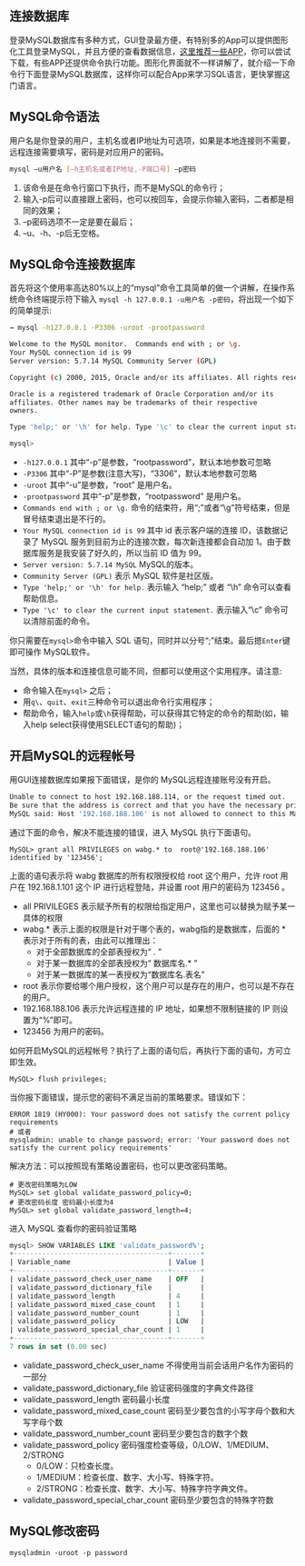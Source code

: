 
连接数据库
---

登录MySQL数据库有多种方式，GUI登录最方便，有特别多的App可以提供图形化工具登录MySQL，并且方便的查看数据信息，[这里推荐一些APP](/awesome-mysql.md#gui)，你可以尝试下载，有些APP还提供命令执行功能。图形化界面就不一样讲解了，就介绍一下命令行下面登录MySQL数据库，这样你可以配合App来学习SQL语言，更快掌握这门语言。

## MySQL命令语法

用户名是你登录的用户，主机名或者IP地址为可选项，如果是本地连接则不需要，远程连接需要填写，密码是对应用户的密码。

```bash
mysql –u用户名 [–h主机名或者IP地址,-P端口号] –p密码
```

1. 该命令是在命令行窗口下执行，而不是MySQL的命令行；
2. 输入-p后可以直接跟上密码，也可以按回车，会提示你输入密码，二者都是相同的效果；
3. –p密码选项不一定是要在最后；
4. –u、-h、-p后无空格。

## MySQL命令连接数据库

首先将这个使用率高达80%以上的“mysql”命令工具简单的做一个讲解，在操作系统命令终端提示符下输入 `mysql -h 127.0.0.1 -u用户名 -p密码`，将出现一个如下的简单提示:

```bash
→ mysql -h127.0.0.1 -P3306 -uroot -prootpassword

Welcome to the MySQL monitor.  Commands end with ; or \g.
Your MySQL connection id is 99
Server version: 5.7.14 MySQL Community Server (GPL)

Copyright (c) 2000, 2015, Oracle and/or its affiliates. All rights reserved.

Oracle is a registered trademark of Oracle Corporation and/or its
affiliates. Other names may be trademarks of their respective
owners.

Type 'help;' or '\h' for help. Type '\c' to clear the current input statement.

mysql>
```

- `-h127.0.0.1` 其中“-p”是参数，“rootpassword”，默认本地参数可忽略
- `-P3306` 其中“-P”是参数(注意大写)，“3306”，默认本地参数可忽略
- `-uroot` 其中“-u”是参数，“root” 是用户名。
- `-prootpassword` 其中“-p”是参数，“rootpassword” 是用户名。
- `Commands end with ; or \g.` 命令的结束符，用“;”或者“\g”符号结束，但是冒号结束退出是不行的。
- `Your MySQL connection id is 99` 其中 id 表示客户端的连接 ID，该数据记录了 MySQL 服务到目前为止的连接次数，每次新连接都会自动加 1。由于数据库服务是我安装了好久的，所以当前 ID 值为 99。
- `Server version: 5.7.14 MySQL` MySQL的版本。
- `Community Server (GPL)` 表示 MySQL 软件是社区版。
- `Type 'help;' or '\h' for help.` 表示输入 “help;” 或者 “\h” 命令可以查看帮助信息。
- `Type '\c' to clear the current input statement.` 表示输入“\c” 命令可以清除前面的命令。

你只需要在`mysql>`命令中输入 SQL 语句，同时并以分号“;”结束。最后摁`Enter`键即可操作 MySQL软件。

当然，具体的版本和连接信息可能不同，但都可以使用这个实用程序。请注意:

- 命令输入在`mysql>` 之后；
- 用`q\`、`quit`、`exit`三种命令可以退出命令行实用程序；
- 帮助命令，输入`help`或`\h`获得帮助，可以获得其它特定的命令的帮助(如，输入help select获得使用SELECT语句的帮助)；


## 开启MySQL的远程帐号

用GUI连接数据库如果报下面错误，是你的 MySQL远程连接账号没有开启。

```bash
Unable to connect to host 192.168.188.114, or the request timed out.
Be sure that the address is correct and that you have the necessary privileges, or try increasing the connection timeout (currently 10 seconds).
MySQL said: Host '192.168.188.106' is not allowed to connect to this MariaDB server
```

通过下面的命令，解决不能连接的错误，进入 MySQL 执行下面语句。

```shell
MySQL> grant all PRIVILEGES on wabg.* to  root@'192.168.188.106'  identified by '123456';
```

上面的语句表示将 wabg 数据库的所有权限授权给 root 这个用户，允许 root 用户在 192.168.1.101 这个 IP 进行远程登陆，并设置 root 用户的密码为 123456 。

- all PRIVILEGES 表示赋予所有的权限给指定用户，这里也可以替换为赋予某一具体的权限
- wabg.* 表示上面的权限是针对于哪个表的，wabg指的是数据库，后面的 * 表示对于所有的表，由此可以推理出：
    - 对于全部数据库的全部表授权为“ *.* ”
    - 对于某一数据库的全部表授权为“ 数据库名.* ”
    - 对于某一数据库的某一表授权为“数据库名.表名”
- root 表示你要给哪个用户授权，这个用户可以是存在的用户，也可以是不存在的用户。
- 192.168.188.106 表示允许远程连接的 IP 地址，如果想不限制链接的 IP 则设置为“%”即可。
- 123456 为用户的密码。

如何开启MySQL的远程帐号？执行了上面的语句后，再执行下面的语句，方可立即生效。

```shell
MySQL> flush privileges;
```

当你报下面错误，提示您的密码不满足当前的策略要求。错误如下：

```shell
ERROR 1819 (HY000): Your password does not satisfy the current policy requirements
# 或者
mysqladmin: unable to change password; error: 'Your password does not satisfy the current policy requirements'
```

解决方法：可以按照现有策略设置密码，也可以更改密码策略。

```shell
# 更改密码策略为LOW
MySQL> set global validate_password_policy=0;
# 更改密码长度 密码最小长度为4
MySQL> set global validate_password_length=4;  
```

进入 MySQL 查看你的密码验证策略

```sql
mysql> SHOW VARIABLES LIKE 'validate_password%';
+--------------------------------------+-------+
| Variable_name                        | Value |
+--------------------------------------+-------+
| validate_password_check_user_name    | OFF   | 
| validate_password_dictionary_file    |       | 
| validate_password_length             | 4     | 
| validate_password_mixed_case_count   | 1     | 
| validate_password_number_count       | 1     | 
| validate_password_policy             | LOW   | 
| validate_password_special_char_count | 1     | 
+--------------------------------------+-------+
7 rows in set (0.00 sec)
```

- validate_password_check_user_name 不得使用当前会话用户名作为密码的一部分
- validate_password_dictionary_file 验证密码强度的字典文件路径
- validate_password_length 密码最小长度
- validate_password_mixed_case_count 密码至少要包含的小写字母个数和大写字母个数
- validate_password_number_count 密码至少要包含的数字个数
- validate_password_policy 密码强度检查等级，0/LOW、1/MEDIUM、2/STRONG
  - 0/LOW：只检查长度。
  - 1/MEDIUM：检查长度、数字、大小写、特殊字符。
  - 2/STRONG：检查长度、数字、大小写、特殊字符字典文件。
- validate_password_special_char_count 密码至少要包含的特殊字符数

## MySQL修改密码

```shell
mysqladmin -uroot -p password
```
